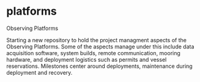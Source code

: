 platforms
=========

Observing Platforms

Starting a new repository to hold the project managment aspects of the Observing Platforms.  Some of the aspects manage
under this include data acquisition software, system builds, remote communication, mooring hardware, 
and deployment logistics such as permits and vessel reservations.  Milestones 
center around deployments, maintenance during deployment and recovery.
